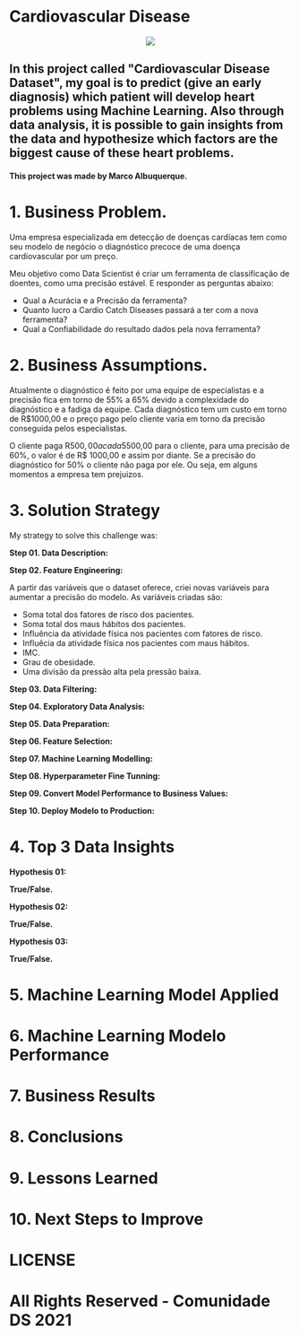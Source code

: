 # Cardiovascular Disease

<p align="center">
<img src="/img/cardiovascular_disease.jpg" >
</p>

## In this project called "Cardiovascular Disease Dataset", my goal is to predict (give an early diagnosis) which patient will develop heart problems using Machine Learning. Also through data analysis, it is possible to gain insights from the data and hypothesize which factors are the biggest cause of these heart problems.

#### This project was made by Marco Albuquerque.

# 1. Business Problem.

Uma empresa especializada em detecção de doenças cardíacas tem como seu modelo de negócio o diagnóstico precoce de uma doença cardiovascular por um preço.

Meu objetivo como Data Scientist é criar um ferramenta de classificação de doentes, como uma precisão estável. E responder as perguntas abaixo:

- Qual a Acurácia e a Precisão da ferramenta?
- Quanto lucro a Cardio Catch Diseases passará a ter com a nova ferramenta?
- Qual a Confiabilidade do resultado dados pela nova ferramenta?

# 2. Business Assumptions.

Atualmente o diagnóstico é feito por uma equipe de especialistas e a precisão fica em torno de 55% a 65% devido a complexidade do diagnóstico e a fadiga da equipe. Cada diagnóstico tem um custo em torno de R$1000,00 e o preço pago pelo cliente varia em torno da precisão conseguida pelos especialistas.

O cliente paga R$500,00 a cada 5% de acurácia acima de 50%. Por exemplo, para uma precisão de 55%, o diagnóstico custa R$500,00 para o cliente, para uma precisão de 60%, o valor é de R$ 1000,00 e assim por diante. Se a precisão do diagnóstico for 50% o cliente não paga por ele. Ou seja, em alguns momentos a empresa tem prejuizos.

# 3. Solution Strategy

My strategy to solve this challenge was:

**Step 01. Data Description:**

**Step 02. Feature Engineering:** 

A partir das variáveis que o dataset oferece, criei novas variáveis para aumentar a precisão do modelo. As variáveis criadas são:

- Soma total dos fatores de risco dos pacientes.
- Soma total dos maus hábitos dos pacientes.
- Influência da atividade física nos pacientes com fatores de risco.
- Influêcia da atividade física nos pacientes com maus hábitos.
- IMC.
- Grau de obesidade.
- Uma divisão da pressão alta pela pressão baixa.

**Step 03. Data Filtering:**

**Step 04. Exploratory Data Analysis:**

**Step 05. Data Preparation:**

**Step 06. Feature Selection:**

**Step 07. Machine Learning Modelling:**

**Step 08. Hyperparameter Fine Tunning:**

**Step 09. Convert Model Performance to Business Values:**

**Step 10. Deploy Modelo to Production:**

# 4. Top 3 Data Insights

**Hypothesis 01:**

**True/False.**

**Hypothesis 02:**

**True/False.**

**Hypothesis 03:**

**True/False.**

# 5. Machine Learning Model Applied

# 6. Machine Learning Modelo Performance

# 7. Business Results

# 8. Conclusions

# 9. Lessons Learned

# 10. Next Steps to Improve

# LICENSE

# All Rights Reserved - Comunidade DS 2021
